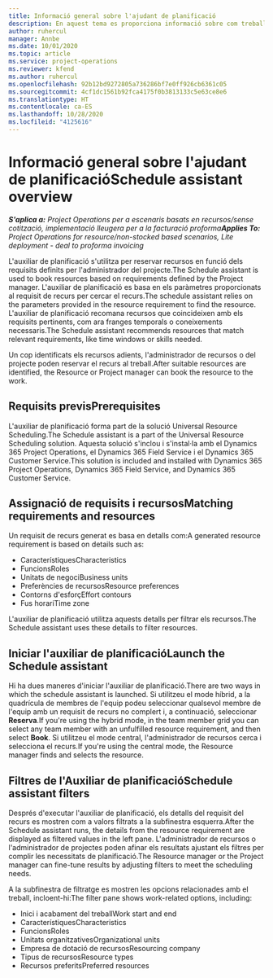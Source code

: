 ```yaml
---
title: Informació general sobre l'ajudant de planificació
description: En aquest tema es proporciona informació sobre com treballar amb l'ajudant de planificació per reservar recursos.
author: ruhercul
manager: Annbe
ms.date: 10/01/2020
ms.topic: article
ms.service: project-operations
ms.reviewer: kfend
ms.author: ruhercul
ms.openlocfilehash: 92b12bd9272805a736286bf7e0ff926cb6361c05
ms.sourcegitcommit: 4cf1dc1561b92fca4175f0b3813133c5e63ce8e6
ms.translationtype: HT
ms.contentlocale: ca-ES
ms.lasthandoff: 10/28/2020
ms.locfileid: "4125616"
---
```

# <a name="schedule-assistant-overview"></a><span data-ttu-id="3076d-103">Informació general sobre l'ajudant de planificació</span><span class="sxs-lookup"><span data-stu-id="3076d-103">Schedule assistant overview</span></span>

<span data-ttu-id="3076d-104">_**S'aplica a:** Project Operations per a escenaris basats en recursos/sense cotització, implementació lleugera per a la facturació proforma_</span><span class="sxs-lookup"><span data-stu-id="3076d-104">_**Applies To:** Project Operations for resource/non-stocked based scenarios, Lite deployment - deal to proforma invoicing_</span></span>

<span data-ttu-id="3076d-105">L'auxiliar de planificació s'utilitza per reservar recursos en funció dels requisits definits per l'administrador del projecte.</span><span class="sxs-lookup"><span data-stu-id="3076d-105">The Schedule assistant is used to book resources based on requirements defined by the Project manager.</span></span> <span data-ttu-id="3076d-106">L'auxiliar de planificació es basa en els paràmetres proporcionats al requisit de recurs per cercar el recurs.</span><span class="sxs-lookup"><span data-stu-id="3076d-106">The schedule assistant relies on the parameters provided in the resource requirement to find the resource.</span></span> <span data-ttu-id="3076d-107">L'auxiliar de planificació recomana recursos que coincideixen amb els requisits pertinents, com ara franges temporals o coneixements necessaris.</span><span class="sxs-lookup"><span data-stu-id="3076d-107">The Schedule assistant recommends resources that match relevant requirements, like time windows or skills needed.</span></span>

<span data-ttu-id="3076d-108">Un cop identificats els recursos adients, l'administrador de recursos o del projecte poden reservar el recurs al treball.</span><span class="sxs-lookup"><span data-stu-id="3076d-108">After suitable resources are identified, the Resource or Project manager can book the resource to the work.</span></span>

## <a name="prerequisites"></a><span data-ttu-id="3076d-109">Requisits previs</span><span class="sxs-lookup"><span data-stu-id="3076d-109">Prerequisites</span></span>

<span data-ttu-id="3076d-110">L'auxiliar de planificació forma part de la solució Universal Resource Scheduling.</span><span class="sxs-lookup"><span data-stu-id="3076d-110">The Schedule assistant is a part of the Universal Resource Scheduling solution.</span></span> <span data-ttu-id="3076d-111">Aquesta solució s'inclou i s'instal·la amb el Dynamics 365 Project Operations, el Dynamics 365 Field Service i el Dynamics 365 Customer Service.</span><span class="sxs-lookup"><span data-stu-id="3076d-111">This solution is included and installed with Dynamics 365 Project Operations, Dynamics 365 Field Service, and Dynamics 365 Customer Service.</span></span>

## <a name="matching-requirements-and-resources"></a><span data-ttu-id="3076d-112">Assignació de requisits i recursos</span><span class="sxs-lookup"><span data-stu-id="3076d-112">Matching requirements and resources</span></span>

<span data-ttu-id="3076d-113">Un requisit de recurs generat es basa en detalls com:</span><span class="sxs-lookup"><span data-stu-id="3076d-113">A generated resource requirement is based on details such as:</span></span>

-   <span data-ttu-id="3076d-114">Característiques</span><span class="sxs-lookup"><span data-stu-id="3076d-114">Characteristics</span></span>
-   <span data-ttu-id="3076d-115">Funcions</span><span class="sxs-lookup"><span data-stu-id="3076d-115">Roles</span></span>
-   <span data-ttu-id="3076d-116">Unitats de negoci</span><span class="sxs-lookup"><span data-stu-id="3076d-116">Business units</span></span>
-   <span data-ttu-id="3076d-117">Preferències de recursos</span><span class="sxs-lookup"><span data-stu-id="3076d-117">Resource preferences</span></span>
-   <span data-ttu-id="3076d-118">Contorns d'esforç</span><span class="sxs-lookup"><span data-stu-id="3076d-118">Effort contours</span></span>
-   <span data-ttu-id="3076d-119">Fus horari</span><span class="sxs-lookup"><span data-stu-id="3076d-119">Time zone</span></span>

<span data-ttu-id="3076d-120">L'auxiliar de planificació utilitza aquests detalls per filtrar els recursos.</span><span class="sxs-lookup"><span data-stu-id="3076d-120">The Schedule assistant uses these details to filter resources.</span></span>

## <a name="launch-the-schedule-assistant"></a><span data-ttu-id="3076d-121">Iniciar l'auxiliar de planificació</span><span class="sxs-lookup"><span data-stu-id="3076d-121">Launch the Schedule assistant</span></span>

<span data-ttu-id="3076d-122">Hi ha dues maneres d'iniciar l'auxiliar de planificació.</span><span class="sxs-lookup"><span data-stu-id="3076d-122">There are two ways in which the schedule assistant is launched.</span></span> <span data-ttu-id="3076d-123">Si utilitzeu el mode híbrid, a la quadrícula de membres de l'equip podeu seleccionar qualsevol membre de l'equip amb un requisit de recurs no complert i, a continuació, seleccionar **Reserva**.</span><span class="sxs-lookup"><span data-stu-id="3076d-123">If you're using the hybrid mode, in the team member grid you can select any team member with an unfulfilled resource requirement, and then select **Book**.</span></span> <span data-ttu-id="3076d-124">Si utilitzeu el mode central, l'administrador de recursos cerca i selecciona el recurs.</span><span class="sxs-lookup"><span data-stu-id="3076d-124">If you're using the central mode, the Resource manager finds and selects the resource.</span></span>

## <a name="schedule-assistant-filters"></a><span data-ttu-id="3076d-125">Filtres de l'Auxiliar de planificació</span><span class="sxs-lookup"><span data-stu-id="3076d-125">Schedule assistant filters</span></span>

<span data-ttu-id="3076d-126">Després d'executar l'auxiliar de planificació, els detalls del requisit del recurs es mostren com a valors filtrats a la subfinestra esquerra.</span><span class="sxs-lookup"><span data-stu-id="3076d-126">After the Schedule assistant runs, the details from the resource requirement are displayed as filtered values in the left pane.</span></span> <span data-ttu-id="3076d-127">L'administrador de recursos o l'administrador de projectes poden afinar els resultats ajustant els filtres per complir les necessitats de planificació.</span><span class="sxs-lookup"><span data-stu-id="3076d-127">The Resource manager or the Project manager can fine-tune results by adjusting filters to meet the scheduling needs.</span></span>

<span data-ttu-id="3076d-128">A la subfinestra de filtratge es mostren les opcions relacionades amb el treball, incloent-hi:</span><span class="sxs-lookup"><span data-stu-id="3076d-128">The filter pane shows work-related options, including:</span></span>

-   <span data-ttu-id="3076d-129">Inici i acabament del treball</span><span class="sxs-lookup"><span data-stu-id="3076d-129">Work start and end</span></span>
-   <span data-ttu-id="3076d-130">Característiques</span><span class="sxs-lookup"><span data-stu-id="3076d-130">Characteristics</span></span>
-   <span data-ttu-id="3076d-131">Funcions</span><span class="sxs-lookup"><span data-stu-id="3076d-131">Roles</span></span>
-   <span data-ttu-id="3076d-132">Unitats organitzatives</span><span class="sxs-lookup"><span data-stu-id="3076d-132">Organizational units</span></span>
-   <span data-ttu-id="3076d-133">Empresa de dotació de recursos</span><span class="sxs-lookup"><span data-stu-id="3076d-133">Resourcing company</span></span>
-   <span data-ttu-id="3076d-134">Tipus de recursos</span><span class="sxs-lookup"><span data-stu-id="3076d-134">Resource types</span></span>
-   <span data-ttu-id="3076d-135">Recursos preferits</span><span class="sxs-lookup"><span data-stu-id="3076d-135">Preferred resources</span></span>
